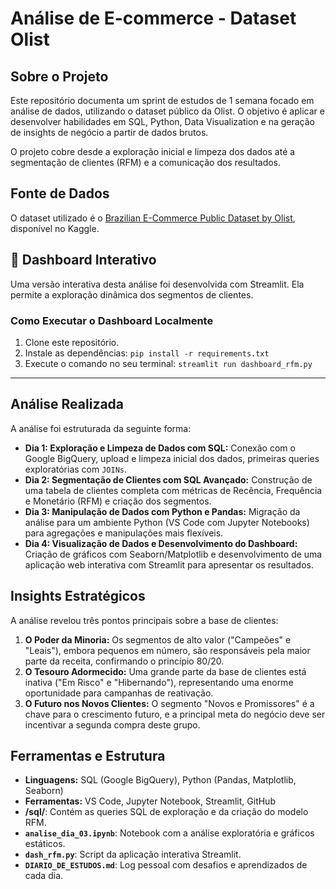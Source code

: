 # Análise de E-commerce - Dataset Olist

## Sobre o Projeto
Este repositório documenta um sprint de estudos de 1 semana focado em análise de dados, utilizando o dataset público da Olist. O objetivo é aplicar e desenvolver habilidades em SQL, Python, Data Visualization e na geração de insights de negócio a partir de dados brutos.

O projeto cobre desde a exploração inicial e limpeza dos dados até a segmentação de clientes (RFM) e a comunicação dos resultados.

## Fonte de Dados
O dataset utilizado é o [Brazilian E-Commerce Public Dataset by Olist](https://www.kaggle.com/datasets/olistbr/brazilian-ecommerce), disponível no Kaggle.


## 🚀 Dashboard Interativo

Uma versão interativa desta análise foi desenvolvida com Streamlit. Ela permite a exploração dinâmica dos segmentos de clientes.


### Como Executar o Dashboard Localmente
1.  Clone este repositório.
2.  Instale as dependências: `pip install -r requirements.txt`
3.  Execute o comando no seu terminal: `streamlit run dashboard_rfm.py`

---

## Análise Realizada

A análise foi estruturada da seguinte forma:

* **Dia 1: Exploração e Limpeza de Dados com SQL:** Conexão com o Google BigQuery, upload e limpeza inicial dos dados, primeiras queries exploratórias com `JOINs`.
* **Dia 2: Segmentação de Clientes com SQL Avançado:** Construção de uma tabela de clientes completa com métricas de Recência, Frequência e Monetário (RFM) e criação dos segmentos.
* **Dia 3: Manipulação de Dados com Python e Pandas:** Migração da análise para um ambiente Python (VS Code com Jupyter Notebooks) para agregações e manipulações mais flexíveis.
* **Dia 4: Visualização de Dados e Desenvolvimento do Dashboard:** Criação de gráficos com Seaborn/Matplotlib e desenvolvimento de uma aplicação web interativa com Streamlit para apresentar os resultados.

## Insights Estratégicos
A análise revelou três pontos principais sobre a base de clientes:
1.  **O Poder da Minoria:** Os segmentos de alto valor ("Campeões" e "Leais"), embora pequenos em número, são responsáveis pela maior parte da receita, confirmando o princípio 80/20.
2.  **O Tesouro Adormecido:** Uma grande parte da base de clientes está inativa ("Em Risco" e "Hibernando"), representando uma enorme oportunidade para campanhas de reativação.
3.  **O Futuro nos Novos Clientes:** O segmento "Novos e Promissores" é a chave para o crescimento futuro, e a principal meta do negócio deve ser incentivar a segunda compra deste grupo.

## Ferramentas e Estrutura
* **Linguagens:** SQL (Google BigQuery), Python (Pandas, Matplotlib, Seaborn)
* **Ferramentas:** VS Code, Jupyter Notebook, Streamlit, GitHub
* **/sql/**: Contém as queries SQL de exploração e da criação do modelo RFM.
* **`analise_dia_03.ipynb`**: Notebook com a análise exploratória e gráficos estáticos.
* **`dash_rfm.py`**: Script da aplicação interativa Streamlit.
* **`DIARIO_DE_ESTUDOS.md`**: Log pessoal com desafios e aprendizados de cada dia.
